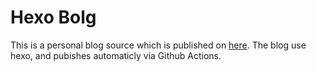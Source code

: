 # Hexo Bolg
This is a personal blog source which is published on [here](williamgong.github.io). 
The blog use hexo, and pubishes automaticly via Github Actions. 